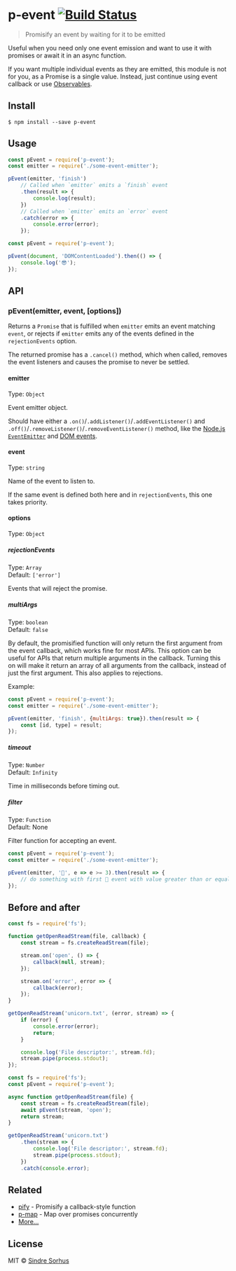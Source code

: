 # p-event [![Build Status](https://travis-ci.org/sindresorhus/p-event.svg?branch=master)](https://travis-ci.org/sindresorhus/p-event)

> Promisify an event by waiting for it to be emitted

Useful when you need only one event emission and want to use it with promises or await it in an async function.

If you want multiple individual events as they are emitted, this module is not for you, as a Promise is a single value. Instead, just continue using event callback or use [Observables](https://medium.com/@benlesh/learning-observable-by-building-observable-d5da57405d87).


## Install

```
$ npm install --save p-event
```


## Usage

```js
const pEvent = require('p-event');
const emitter = require('./some-event-emitter');

pEvent(emitter, 'finish')
	// Called when `emitter` emits a `finish` event
	.then(result => {
		console.log(result);
	})
	// Called when `emitter` emits an `error` event
	.catch(error => {
		console.error(error);
	});
```

```js
const pEvent = require('p-event');

pEvent(document, 'DOMContentLoaded').then(() => {
	console.log('😎');
});
```


## API

### pEvent(emitter, event, [options])

Returns a `Promise` that is fulfilled when `emitter` emits an event matching `event`, or rejects if `emitter` emits any of the events defined in the `rejectionEvents` option.

The returned promise has a `.cancel()` method, which when called, removes the event listeners and causes the promise to never be settled.

#### emitter

Type: `Object`

Event emitter object.

Should have either a `.on()`/`.addListener()`/`.addEventListener()` and `.off()`/`.removeListener()`/`.removeEventListener()` method, like the [Node.js `EventEmitter`](https://nodejs.org/api/events.html) and [DOM events](https://developer.mozilla.org/en-US/docs/Web/Events).

#### event

Type: `string`

Name of the event to listen to.

If the same event is defined both here and in `rejectionEvents`, this one takes priority.

#### options

Type: `Object`

##### rejectionEvents

Type: `Array`<br>
Default: `['error']`

Events that will reject the promise.

##### multiArgs

Type: `boolean`<br>
Default: `false`

By default, the promisified function will only return the first argument from the event callback, which works fine for most APIs. This option can be useful for APIs that return multiple arguments in the callback. Turning this on will make it return an array of all arguments from the callback, instead of just the first argument. This also applies to rejections.

Example:

```js
const pEvent = require('p-event');
const emitter = require('./some-event-emitter');

pEvent(emitter, 'finish', {multiArgs: true}).then(result => {
	const [id, type] = result;
});
```

##### timeout

Type: `Number`<br>
Default: `Infinity`

Time in milliseconds before timing out.


##### filter

Type: `Function`<br>
Default: None

Filter function for accepting an event.

```js
const pEvent = require('p-event');
const emitter = require('./some-event-emitter');

pEvent(emitter, '🦄', e => e >= 3).then(result => {
	// do something with first 🦄 event with value greater than or equal to 3
});
```


## Before and after

```js
const fs = require('fs');

function getOpenReadStream(file, callback) {
	const stream = fs.createReadStream(file);

	stream.on('open', () => {
		callback(null, stream);
	});

	stream.on('error', error => {
		callback(error);
	});
}

getOpenReadStream('unicorn.txt', (error, stream) => {
	if (error) {
		console.error(error);
		return;
	}

	console.log('File descriptor:', stream.fd);
	stream.pipe(process.stdout);
});
```

```js
const fs = require('fs');
const pEvent = require('p-event');

async function getOpenReadStream(file) {
	const stream = fs.createReadStream(file);
	await pEvent(stream, 'open');
	return stream;
}

getOpenReadStream('unicorn.txt')
	.then(stream => {
		console.log('File descriptor:', stream.fd);
		stream.pipe(process.stdout);
	})
	.catch(console.error);
```


## Related

- [pify](https://github.com/sindresorhus/pify) - Promisify a callback-style function
- [p-map](https://github.com/sindresorhus/p-map) - Map over promises concurrently
- [More…](https://github.com/sindresorhus/promise-fun)


## License

MIT © [Sindre Sorhus](https://sindresorhus.com)
